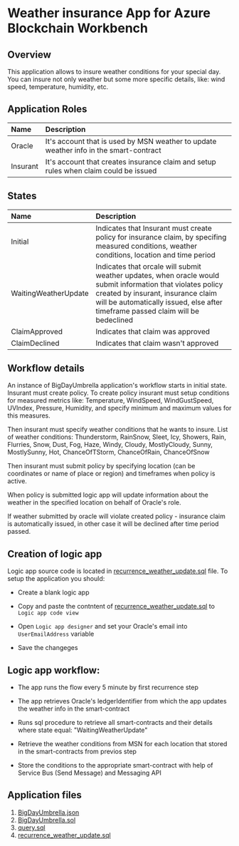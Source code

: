 Weather insurance App for Azure Blockchain Workbench
=
Overview 
--
This application allows to insure weather conditions for your special day. You can insure not only weather but some more specific details, like: wind speed, temperature, humidity, etc.

Application Roles
--

| Name           | Description          |
| :------------- | :------------------- |
| Oracle         | It's account that is used by MSN weather to update weather info in the smart-contract |
| Insurant       | It's account that creates insurance claim and setup rules when claim could be issued |

States
--

| Name                      | Description          |
| :------------------------ | :------------------- |
| Initial                   | Indicates that Insurant must create policy for insurance claim, by specifing measured conditions, weather conditions, location and time period|
| WaitingWeatherUpdate      | Indicates that orcale will submit weather updates, when oracle would submit information that violates policy created by insurant, insurance claim will be automatically issued, else after timeframe passed claim will be bedeclined |
| ClaimApproved             | Indicates that claim was approved |
| ClaimDeclined             | Indicates that claim wasn't approved |

Workflow details
--
An instance of BigDayUmbrella application's workflow starts in initial state. Insurant must create policy. To create policy insurant must setup conditions for measured metrics like: Temperature, WindSpeed, WindGustSpeed, UVIndex, Pressure, Humidity, and specify minimum and maximum values for this measures.

Then insurant must specify weather conditions that he wants to insure. List of weather conditions:  Thunderstorm, RainSnow, Sleet, Icy, Showers, Rain, Flurries, Snow, Dust, Fog, Haze, Windy, Cloudy, MostlyCloudy, Sunny, MostlySunny, Hot, ChanceOfTStorm, ChanceOfRain, ChanceOfSnow

Then insurant must submit policy by specifying location (can be coordinates or name of place or region) and timeframes when policy is active.  

When policy is submitted logic app will update information about the weather in the specified location on behalf of Oracle's role. 

If weather submitted by oracle will violate created policy - insurance claim is automatically issued, in other case it will be declined after time period passed. 

Creation of logic app
--

Logic app source code is located in [recurrence_weather_update.sql](logic_apps/recurrence_weather_update.sql) file. To setup the application you should:

-	Create a blank logic app

-	Copy and paste the contntent of [recurrence_weather_update.sql](logic_apps/recurrence_weather_update.sql) to `Logic app code view`

- 	Open `Logic app designer` and set your Oracle's email into `UserEmailAddress` variable

-	Save the changeges


Logic app workflow:
--

-	The app runs the flow every 5 minute by first recurrence step

-	The app retrieves Oracle's ledgerIdentifier from which the app updates the weather info in the smart-contract

-	Runs sql procedure to retrieve all smart-contracts and their details where state equal: "WaitingWeatherUpdate"

-	Retrieve the weather conditions from MSN for each location that stored in the smart-contracts from previos step

-	Store the conditions to the appropriate smart-contract with help of Service Bus (Send Message) and Messaging API

Application files
--

1. [BigDayUmbrella.json](contracts/contracts/BigDayUmbrella.json)
2. [BigDayUmbrella.sol](contracts/contracts/BigDayUmbrella.sol)
3. [query.sql](sql/query.sql)
4. [recurrence_weather_update.sql](logic_apps/recurrence_weather_update.sql)